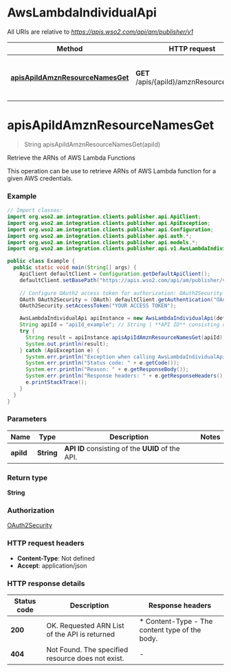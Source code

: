 # AwsLambdaIndividualApi

All URIs are relative to *https://apis.wso2.com/api/am/publisher/v1*

Method | HTTP request | Description
------------- | ------------- | -------------
[**apisApiIdAmznResourceNamesGet**](AwsLambdaIndividualApi.md#apisApiIdAmznResourceNamesGet) | **GET** /apis/{apiId}/amznResourceNames | Retrieve the ARNs of AWS Lambda Functions


<a name="apisApiIdAmznResourceNamesGet"></a>
# **apisApiIdAmznResourceNamesGet**
> String apisApiIdAmznResourceNamesGet(apiId)

Retrieve the ARNs of AWS Lambda Functions

This operation can be use to retrieve ARNs of AWS Lambda function for a given AWS credentials. 

### Example
```java
// Import classes:
import org.wso2.am.integration.clients.publisher.api.ApiClient;
import org.wso2.am.integration.clients.publisher.api.ApiException;
import org.wso2.am.integration.clients.publisher.api.Configuration;
import org.wso2.am.integration.clients.publisher.api.auth.*;
import org.wso2.am.integration.clients.publisher.api.models.*;
import org.wso2.am.integration.clients.publisher.api.v1.AwsLambdaIndividualApi;

public class Example {
  public static void main(String[] args) {
    ApiClient defaultClient = Configuration.getDefaultApiClient();
    defaultClient.setBasePath("https://apis.wso2.com/api/am/publisher/v1");
    
    // Configure OAuth2 access token for authorization: OAuth2Security
    OAuth OAuth2Security = (OAuth) defaultClient.getAuthentication("OAuth2Security");
    OAuth2Security.setAccessToken("YOUR ACCESS TOKEN");

    AwsLambdaIndividualApi apiInstance = new AwsLambdaIndividualApi(defaultClient);
    String apiId = "apiId_example"; // String | **API ID** consisting of the **UUID** of the API. 
    try {
      String result = apiInstance.apisApiIdAmznResourceNamesGet(apiId);
      System.out.println(result);
    } catch (ApiException e) {
      System.err.println("Exception when calling AwsLambdaIndividualApi#apisApiIdAmznResourceNamesGet");
      System.err.println("Status code: " + e.getCode());
      System.err.println("Reason: " + e.getResponseBody());
      System.err.println("Response headers: " + e.getResponseHeaders());
      e.printStackTrace();
    }
  }
}
```

### Parameters

Name | Type | Description  | Notes
------------- | ------------- | ------------- | -------------
 **apiId** | **String**| **API ID** consisting of the **UUID** of the API.  |

### Return type

**String**

### Authorization

[OAuth2Security](../README.md#OAuth2Security)

### HTTP request headers

 - **Content-Type**: Not defined
 - **Accept**: application/json

### HTTP response details
| Status code | Description | Response headers |
|-------------|-------------|------------------|
**200** | OK. Requested ARN List of the API is returned  |  * Content-Type - The content type of the body.  <br>  |
**404** | Not Found. The specified resource does not exist. |  -  |

